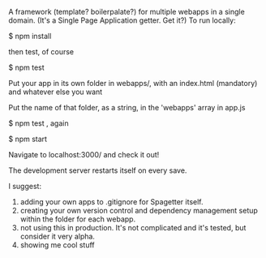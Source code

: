 A framework (template? boilerpalate?) for multiple webapps in a single domain.
(It's a Single Page Application getter. Get it?)
To run locally:

$ npm install

then test, of course

$ npm test

Put your app in its own folder in webapps/, with an index.html (mandatory) and whatever else you want

Put the name of that folder, as a string, in the 'webapps' array in app.js

$ npm test , again

$ npm start

Navigate to localhost:3000/<whateveryouadded> and check it out!

The development server restarts itself on every save.

I suggest: 
1) adding your own apps to .gitignore for Spagetter itself.
2) creating your own version control and dependency management setup within the folder for each webapp.
3) not using this in production. It's not complicated and it's tested, but consider it very alpha.
4) showing me cool stuff

